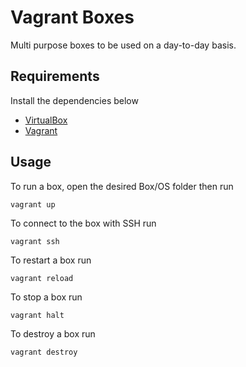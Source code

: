 # Vagrant Boxes

Multi purpose boxes to be used on a day-to-day basis.

## Requirements

Install the dependencies below
- [VirtualBox](https://www.virtualbox.org/)
- [Vagrant](https://www.vagrantup.com/)

## Usage

To run a box, open the desired Box/OS folder then run
```shell
vagrant up
```

To connect to the box with SSH run
```shell
vagrant ssh
```

To restart a box run
```shell
vagrant reload
```

To stop a box run
```shell
vagrant halt
```

To destroy a box run
```shell
vagrant destroy
```
